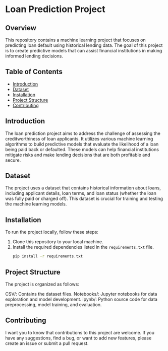 # Loan Prediction Project

## Overview
This repository contains a machine learning project that focuses on predicting loan default using historical lending data. The goal of this project is to create predictive models that can assist financial institutions in making informed lending decisions.

## Table of Contents
- [Introduction](#introduction)
- [Dataset](#dataset)
- [Installation](#installation)
- [Project Structure](#project-structure)
- [Contributing](#contributing)

## Introduction
The loan prediction project aims to address the challenge of assessing the creditworthiness of loan applicants. It utilizes various machine learning algorithms to build predictive models that evaluate the likelihood of a loan being paid back or defaulted. These models can help financial institutions mitigate risks and make lending decisions that are both profitable and secure.

## Dataset
The project uses a dataset that contains historical information about loans, including applicant details, loan terms, and loan status (whether the loan was fully paid or charged off). This dataset is crucial for training and testing the machine learning models.

## Installation
To run the project locally, follow these steps:
1. Clone this repository to your local machine.
2. Install the required dependencies listed in the `requirements.txt` file.
   ```bash
   pip install -r requirements.txt

## Project Structure
The project is organized as follows:

CSV/: Contains the dataset files.
Notebooks/: Jupyter notebooks for data exploration and model development.
ipynb/: Python source code for data preprocessing, model training, and evaluation.

## Contributing
I want you to know that contributions to this project are welcome. If you have any suggestions, find a bug, or want to add new features, please create an issue or submit a pull request.


